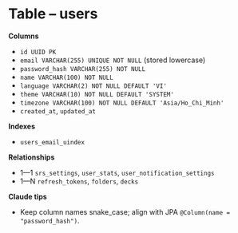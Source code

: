 # Table – users

**Columns**
- `id UUID PK`
- `email VARCHAR(255) UNIQUE NOT NULL` (stored lowercase)
- `password_hash VARCHAR(255) NOT NULL`
- `name VARCHAR(100) NOT NULL`
- `language VARCHAR(2) NOT NULL DEFAULT 'VI'`
- `theme VARCHAR(10) NOT NULL DEFAULT 'SYSTEM'`
- `timezone VARCHAR(100) NOT NULL DEFAULT 'Asia/Ho_Chi_Minh'`
- `created_at`, `updated_at`

**Indexes**
- `users_email_uindex`

**Relationships**
- 1—1 `srs_settings`, `user_stats`, `user_notification_settings`
- 1—N `refresh_tokens`, `folders`, `decks`

**Claude tips**
- Keep column names snake_case; align with JPA `@Column(name = "password_hash")`.
